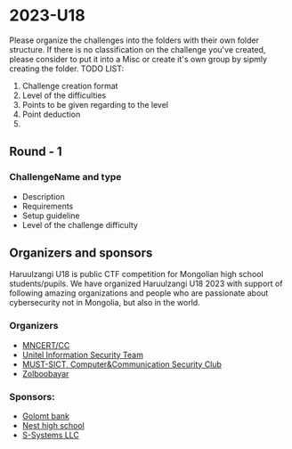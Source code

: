 # 2023-U18
Please organize the challenges into the folders with their own folder structure. If there is no classification on the challenge you've created, please consider to put it into a Misc or create it's own group by sipmly creating the folder.
TODO LIST:
1. Challenge creation format
2. Level of the difficulties
3. Points to be given regarding to the level
4. Point deduction
5. 

## Round - 1 
### ChallengeName and type
- Description
- Requirements
- Setup guideline
- Level of the challenge difficulty

## Organizers and sponsors
Haruulzangi U18 is public CTF competition for Mongolian high school students/pupils. We have organized Haruulzangi U18 2023 with support of following amazing organizations and people who are passionate about cybersecurity not in Mongolia, but also in the world.
### Organizers
- [MNCERT/CC](https://mncert.org)
- [Unitel Information Security Team](https://www.unitel.mn/unitel/)
- [MUST-SICT, Computer&Communication Security Club](https://www.facebook.com/CCSclub2023)
- [Zolboobayar](https://github.com/zolbooo)

### Sponsors:
- [Golomt bank](https://www.golomtbank.com)
- [Nest high school](https://nhs.edu.mn/)
- [S-Systems LLC](https://url-placeholder)

